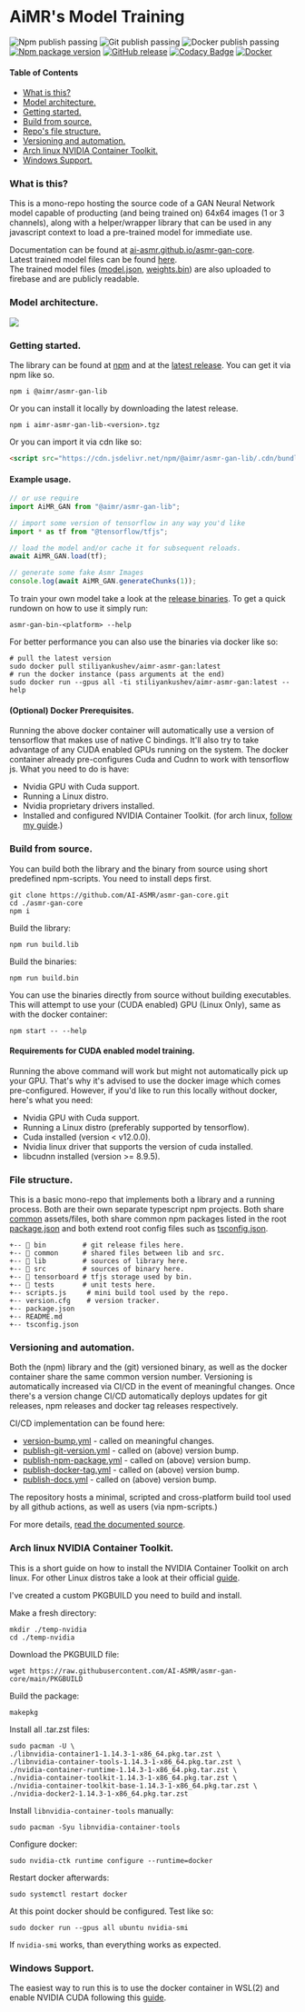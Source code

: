 # AiMR's Model Training

![Npm publish passing](https://github.com/AI-ASMR/asmr-gan-core/actions/workflows/publish-npm-package.yml/badge.svg?branch=main)
![Git publish passing](https://github.com/AI-ASMR/asmr-gan-core/actions/workflows/publish-git-version.yml/badge.svg?branch=main)
![Docker publish passing](https://github.com/AI-ASMR/asmr-gan-core/actions/workflows/publish-docker-tag.yml/badge.svg?branch=main)
[![Npm package version](https://img.shields.io/npm/v/%40aimr%2Fasmr-gan-lib)](https://www.npmjs.com/package/@aimr/asmr-gan-lib)
[![GitHub release](https://img.shields.io/github/v/release/AI-ASMR/asmr-gan-core)](https://github.com/AI-ASMR/asmr-gan-core/releases)
[![Codacy Badge](https://app.codacy.com/project/badge/Grade/0e89310a47e24d6bb14b42183a653171)](https://app.codacy.com/gh/AI-ASMR/asmr-gan-core/dashboard?utm_source=gh&utm_medium=referral&utm_content=&utm_campaign=Badge_grade)
[![Docker](https://badgen.net/badge/icon/docker?icon=docker&label)](https://hub.docker.com/repository/docker/stiliyankushev/aimr-asmr-gan/general)
 
#### Table of Contents
-  [What is this?](#introduction)
-  [Model architecture.](#model)
-  [Getting started.](#getting-started)
-  [Build from source.](#build-from-source)
-  [Repo's file structure.](#file-structure)
-  [Versioning and automation.](#versioning)
-  [Arch linux NVIDIA Container Toolkit.](#arch-nvidia-container)
-  [Windows Support.](#windows)

### What is this? <a id="introduction"></a>

This is a mono-repo hosting the source code of a GAN Neural Network model capable of producting (and being trained on) 64x64 images (1 or 3 channels), along with a helper/wrapper library that can be used in any javascript context to load a pre-trained model for immediate use.

Documentation can be found at [ai-asmr.github.io/asmr-gan-core](https://ai-asmr.github.io/asmr-gan-core/).<br/>
Latest trained model files can be found [here](https://github.com/AI-ASMR/asmr-gan-core/releases/tag/trained-model).<br/>
The trained model files ([model.json](https://firebasestorage.googleapis.com/v0/b/aimr-model-storage.appspot.com/o/model.json?alt=media), [weights.bin](https://firebasestorage.googleapis.com/v0/b/aimr-model-storage.appspot.com/o/weights.bin?alt=media)) are also uploaded to firebase and are publicly readable.

### Model architecture. <a id="model"></a>

<img src="https://raw.githubusercontent.com/AI-ASMR/asmr-gan-core/main/assets/model.png">

### Getting started. <a id="getting-started"></a>

The library can be found at [npm](https://www.npmjs.com/package/@aimr/asmr-gan-lib) and at the [latest release](https://github.com/AI-ASMR/asmr-gan-core/releases/).
You can get it via npm like so.
```shell
npm i @aimr/asmr-gan-lib
```
Or you can install it locally by downloading the latest release.
```shell
npm i aimr-asmr-gan-lib-<version>.tgz
```
Or you can import it via cdn like so:
```html
<script src="https://cdn.jsdelivr.net/npm/@aimr/asmr-gan-lib/.cdn/bundle.min.js"></script>
```

#### Example usage.

```js
// or use require
import AiMR_GAN from "@aimr/asmr-gan-lib";

// import some version of tensorflow in any way you'd like
import * as tf from "@tensorflow/tfjs";

// load the model and/or cache it for subsequent reloads.
await AiMR_GAN.load(tf);

// generate some fake Asmr Images
console.log(await AiMR_GAN.generateChunks(1));
```

To train your own model take a look at the [release binaries](https://github.com/AI-ASMR/asmr-gan-core/releases/).
To get a quick rundown on how to use it simply run:
```shell
asmr-gan-bin-<platform> --help
```
For better performance you can also use the binaries via docker like so:
```shell
# pull the latest version
sudo docker pull stiliyankushev/aimr-asmr-gan:latest
# run the docker instance (pass arguments at the end)
sudo docker run --gpus all -ti stiliyankushev/aimr-asmr-gan:latest --help
```

#### (Optional) Docker Prerequisites.
Running the above docker container will automatically use a version of tensorflow that makes use of native C bindings. It'll also try to take advantage of any CUDA enabled GPUs running on the system. The docker container already pre-configures Cuda and Cudnn to work with tensorflow js. What you need to do is have:
-   Nvidia GPU with Cuda support.
-   Running a Linux distro.
-   Nvidia proprietary drivers installed.
-   Installed and configured NVIDIA Container Toolkit. (for arch linux, [follow my guide](#arch-nvidia-container).)

### Build from source. <a id="build-from-source"></a>

You can build both the library and the binary from source using short predefined npm-scripts.
You need to install deps first.
```shell
git clone https://github.com/AI-ASMR/asmr-gan-core.git
cd ./asmr-gan-core
npm i
```
Build the library:
```shell
npm run build.lib
```
Build the binaries:
```shell
npm run build.bin
```
You can use the binaries directly from source without building executables.
This will attempt to use your (CUDA enabled) GPU (Linux Only),
same as with the docker container:
```shell
npm start -- --help
```
#### Requirements for CUDA enabled model training.
Running the above command will work but might not automatically pick up your GPU. 
That's why it's advised to use the docker image which comes pre-configured. However, if you'd like to run this locally without docker, here's what you need:
-   Nvidia GPU with Cuda support.
-   Running a Linux distro (preferably supported by tensorflow).
-   Cuda installed (version < v12.0.0).
-   Nvidia linux driver that supports the version of cuda installed.
-   libcudnn installed (version >= 8.9.5).

### File structure. <a id="file-structure"></a>

This is a basic mono-repo that implements both a library and a running process. Both are their own separate typescript npm projects. Both share [common](https://github.com/AI-ASMR/asmr-gan-core/tree/main/common) assets/files, both share common npm packages listed in the root [package.json](https://github.com/AI-ASMR/asmr-gan-core/blob/main/package.json) and both extend root config files such as [tsconfig.json](https://github.com/AI-ASMR/asmr-gan-core/blob/main/tsconfig.json).

```
+-- 📁 bin         # git release files here.
+-- 📁 common      # shared files between lib and src.
+-- 📁 lib         # sources of library here.
+-- 📁 src         # sources of binary here.
+-- 📁 tensorboard # tfjs storage used by bin.
+-- 📁 tests       # unit tests here.
+-- scripts.js     # mini build tool used by the repo.
+-- version.cfg    # version tracker.
+-- package.json
+-- README.md
+-- tsconfig.json
```

### Versioning and automation. <a id="versioning"></a>

Both the (npm) library and the (git) versioned binary, as well as the docker container share the same common version number. Versioning is automatically increased via CI/CD in the event of meaningful changes. Once there's a version change CI/CD automatically deploys updates for git releases, npm releases and docker tag releases respectively.

CI/CD implementation can be found here:
-   [version-bump.yml](https://github.com/AI-ASMR/asmr-gan-core/blob/main/.github/workflows/version-bump.yml) - called on meaningful changes.
-   [publish-git-version.yml](https://github.com/AI-ASMR/asmr-gan-core/blob/main/.github/workflows/publish-git-version.yml) - called on (above) version bump.
-   [publish-npm-package.yml](https://github.com/AI-ASMR/asmr-gan-core/blob/main/.github/workflows/publish-npm-package.yml) - called on (above) version bump.
-   [publish-docker-tag.yml](https://github.com/AI-ASMR/asmr-gan-core/blob/main/.github/workflows/publish-docker-tag.yml) - called on (above) version bump.
-   [publish-docs.yml](https://github.com/AI-ASMR/asmr-gan-core/blob/main/.github/workflows/publish-docs.yml) - called on (above) version bump.

The repository hosts a minimal, scripted and cross-platform build tool used by all github actions, as well as users (via npm-scripts.)

For more details, [read the documented source](https://github.com/AI-ASMR/asmr-gan-core/blob/main/scripts.js).

### Arch linux NVIDIA Container Toolkit. <a id="arch-nvidia-container"></a>

This is a short guide on how to install the NVIDIA Container Toolkit on arch linux. For other Linux distros take a look at their official [guide](https://docs.nvidia.com/datacenter/cloud-native/container-toolkit/latest/install-guide.html).

I've created a custom PKGBUILD you need to build and install.

Make a fresh directory:
```shell
mkdir ./temp-nvidia 
cd ./temp-nvidia
```
Download the PKGBUILD file:
```shell
wget https://raw.githubusercontent.com/AI-ASMR/asmr-gan-core/main/PKGBUILD
```
Build the package:
```shell
makepkg
```
Install all .tar.zst files:
```shell
sudo pacman -U \ 
./libnvidia-container1-1.14.3-1-x86_64.pkg.tar.zst \
./libnvidia-container-tools-1.14.3-1-x86_64.pkg.tar.zst \
./nvidia-container-runtime-1.14.3-1-x86_64.pkg.tar.zst \
./nvidia-container-toolkit-1.14.3-1-x86_64.pkg.tar.zst \ 
./nvidia-container-toolkit-base-1.14.3-1-x86_64.pkg.tar.zst \ 
./nvidia-docker2-1.14.3-1-x86_64.pkg.tar.zst
```
Install `libnvidia-container-tools` manually:
```shell
sudo pacman -Syu libnvidia-container-tools
```
Configure docker:
```shell
sudo nvidia-ctk runtime configure --runtime=docker
```
Restart docker afterwards:
```shell
sudo systemctl restart docker
```
At this point docker should be configured. Test like so:
```shell
sudo docker run --gpus all ubuntu nvidia-smi
```
If `nvidia-smi` works, than everything works as expected.

### Windows Support. <a id="windows"></a>

The easiest way to run this is to use the docker container in WSL(2) and enable NVIDIA CUDA following this [guide](https://learn.microsoft.com/en-us/windows/ai/directml/gpu-cuda-in-wsl).
